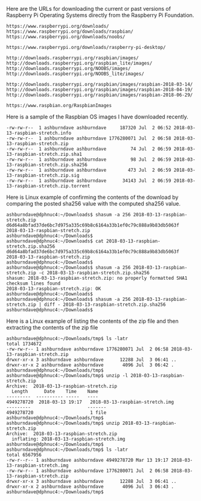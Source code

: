 Here are the URLs for downloading the current or past versions of Raspberry Pi Operating Systems directly from the Raspberry Pi Foundation.

    https://www.raspberrypi.org/downloads/
    https://www.raspberrypi.org/downloads/raspbian/
    https://www.raspberrypi.org/downloads/noobs/
    
    https://www.raspberrypi.org/downloads/raspberry-pi-desktop/
    
    http://downloads.raspberrypi.org/raspbian/images/
    http://downloads.raspberrypi.org/raspbian_lite/images/
    http://downloads.raspberrypi.org/NOOBS/images/
    http://downloads.raspberrypi.org/NOOBS_lite/images/
    
    http://downloads.raspberrypi.org/raspbian/images/raspbian-2018-03-14/
    http://downloads.raspberrypi.org/raspbian/images/raspbian-2018-04-19/
    http://downloads.raspberrypi.org/raspbian/images/raspbian-2018-06-29/
    
    https://www.raspbian.org/RaspbianImages

Here is a sample of the Raspbian OS images I have downloaded recently.

    -rw-rw-r--  1 ashburndave ashburndave     187320 Jul  2 06:52 2018-03-13-raspbian-stretch.info
    -rw-rw-r--  1 ashburndave ashburndave 1776280071 Jul  2 06:58 2018-03-13-raspbian-stretch.zip
    -rw-rw-r--  1 ashburndave ashburndave         74 Jul  2 06:59 2018-03-13-raspbian-stretch.zip.sha1
    -rw-rw-r--  1 ashburndave ashburndave         98 Jul  2 06:59 2018-03-13-raspbian-stretch.zip.sha256
    -rw-rw-r--  1 ashburndave ashburndave        473 Jul  2 06:59 2018-03-13-raspbian-stretch.zip.sig
    -rw-rw-r--  1 ashburndave ashburndave      34143 Jul  2 06:59 2018-03-13-raspbian-stretch.zip.torrent

Here is Linux example of confirming the contents of the download by comparing the posted sha256 value with the computed sha256 value.

    ashburndave@dphnuc4:~/Downloads$ shasum -a 256 2018-03-13-raspbian-stretch.zip
    d6d64a8bfad37de6bc7d975a335c69b8c6164a33b1ef0c79c888a9b83db5063f  2018-03-13-raspbian-stretch.zip
    ashburndave@dphnuc4:~/Downloads$ 
    ashburndave@dphnuc4:~/Downloads$ cat 2018-03-13-raspbian-stretch.zip.sha256
    d6d64a8bfad37de6bc7d975a335c69b8c6164a33b1ef0c79c888a9b83db5063f  2018-03-13-raspbian-stretch.zip
    ashburndave@dphnuc4:~/Downloads$ 
    ashburndave@dphnuc4:~/Downloads$ shasum -a 256 2018-03-13-raspbian-stretch.zip -c 2018-03-13-raspbian-stretch.zip.sha256
    shasum: 2018-03-13-raspbian-stretch.zip: no properly formatted SHA1 checksum lines found
    2018-03-13-raspbian-stretch.zip: OK
    ashburndave@dphnuc4:~/Downloads$ 
    ashburndave@dphnuc4:~/Downloads$ shasum -a 256 2018-03-13-raspbian-stretch.zip | diff - 2018-03-13-raspbian-stretch.zip.sha256
    ashburndave@dphnuc4:~/Downloads$ 






Here is a Linux example of listing the contents of the zip file and then extracting the contents of the zip file

    ashburndave@dphnuc4:~/Downloads/tmp$ ls -latr
    total 1734672
    -rw-rw-r-- 1 ashburndave ashburndave 1776280071 Jul  2 06:58 2018-03-13-raspbian-stretch.zip
    drwxr-xr-x 3 ashburndave ashburndave      12288 Jul  3 06:41 ..
    drwxr-xr-x 2 ashburndave ashburndave       4096 Jul  3 06:42 .
    ashburndave@dphnuc4:~/Downloads/tmp$ 
    ashburndave@dphnuc4:~/Downloads/tmp$ unzip -l 2018-03-13-raspbian-stretch.zip 
    Archive:  2018-03-13-raspbian-stretch.zip
      Length      Date    Time    Name
    ---------  ---------- -----   ----
    4949278720  2018-03-13 19:17   2018-03-13-raspbian-stretch.img
    ---------                     -------
    4949278720                     1 file
    ashburndave@dphnuc4:~/Downloads/tmp$ 
    ashburndave@dphnuc4:~/Downloads/tmp$ unzip 2018-03-13-raspbian-stretch.zip 
    Archive:  2018-03-13-raspbian-stretch.zip
      inflating: 2018-03-13-raspbian-stretch.img  
    ashburndave@dphnuc4:~/Downloads/tmp$ 
    ashburndave@dphnuc4:~/Downloads/tmp$ ls -latr
    total 6567956
    -rw-r--r-- 1 ashburndave ashburndave 4949278720 Mar 13 19:17 2018-03-13-raspbian-stretch.img
    -rw-rw-r-- 1 ashburndave ashburndave 1776280071 Jul  2 06:58 2018-03-13-raspbian-stretch.zip
    drwxr-xr-x 3 ashburndave ashburndave      12288 Jul  3 06:41 ..
    drwxr-xr-x 2 ashburndave ashburndave       4096 Jul  3 06:43 .
    ashburndave@dphnuc4:~/Downloads/tmp$ 

